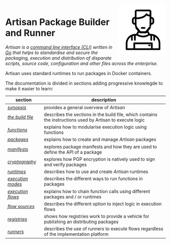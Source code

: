 <img src="https://github.com/gatblau/artisan/raw/master/artisan.png" width="150" align="right"/>

# Artisan Package Builder and Runner

*Artisan is a [command line interface (CLI)](https://en.wikipedia.org/wiki/Command-line_interface) written in [Go](https://golang.org/) that helps to standardise and secure the packaging, execution and distribution of
disparate scripts, source code, configuration and other files across the enterprise.*

Artisan uses standard runtimes to run packages in Docker containers.

The documentation is divided in sections adding progressive knowlegde to make it easier to learn:

| section | description |
|---|---|
| [*synopsis*](synopsis.md)| provides a general overview of *Artisan* |
| [*the build file*](buildfile.md)| describes the sections in the build file, which contains the instructions used by Artisan to execute logic |
| [*functions*]()| explains how to modularise execution logic using functions |
| [*packages*]() | explains how to create and manage *Artisan* packages |
| [*manifests*]() | explores package manifests and how they are used to define the API of a package |
| [*cryptography*]() | explores how PGP encryption is natively used to sign and verify packages |
| [*runtimes*]() | describes how to use and create *Artisan* runtimes |
| [*execution modes*]() | describes the different ways to run functions in packages |
| [*execution flows*]() | explains how to chain function calls using different packages and / or runtimes |
| [*flow sources*]() | describes the different option to inject logic in execution flows |
| [*registries*]() | shows how registries work to provide a vehicle for publishing an distributing  packages |
| [*runners*]() | describes the use of runners to execute flows regardless of the implementation platform |
